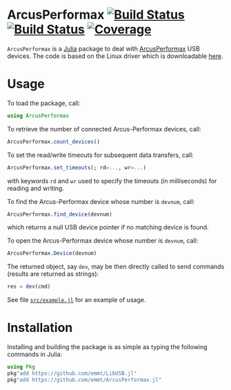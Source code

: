 # ArcusPerformax [![Build Status](https://github.com/emmt/ArcusPerformax.jl/actions/workflows/CI.yml/badge.svg?branch=main)](https://github.com/emmt/ArcusPerformax.jl/actions/workflows/CI.yml?query=branch%3Amain) [![Build Status](https://ci.appveyor.com/api/projects/status/github/emmt/ArcusPerformax.jl?svg=true)](https://ci.appveyor.com/project/emmt/ArcusPerformax-jl) [![Coverage](https://codecov.io/gh/emmt/ArcusPerformax.jl/branch/main/graph/badge.svg)](https://codecov.io/gh/emmt/ArcusPerformax.jl)

`ArcusPerformax` is a [Julia](https://julialang.org/) package to deal with
[ArcusPerformax](https://www.arcus-technology.com/) USB devices.  The code is
based on the Linux driver which is downloadable
[here](https://www.arcus-technology.com/support/downloads/download-category/sample-source-code/).


# Usage

To load the package, call:

```julia
using ArcusPerformax
```

To retrieve the number of connected Arcus-Performax devices, call:

```julia
ArcusPerformax.count_devices()
```

To set the read/write timeouts for subsequent data transfers, call:

```julia
ArcusPerformax.set_timeouts(; rd=..., wr=...)
```

with keywords `rd` and `wr` used to specify the timeouts (in milliseconds)
for reading and writing.

To find the Arcus-Performax device whose number is `devnum`, call:

```julia
ArcusPerformax.find_device(devnum)
```

which returns a null USB device pointer if no matching device is found.

To open the Arcus-Performax device whose number is `devnum`, call:

```julia
ArcusPerformax.Device(devnum)
```

The returned object, say `dev`, may be then directly called to send commands
(results are returned as strings):

```julia
res = dev(cmd)
```

See file [`src/example.jl`](src/example.jl) for an example of usage.


# Installation

Installing and building the package is as simple as typing the following
commands in Julia:

```julia
using Pkg
pkg"add https://github.com/emmt/LibUSB.jl"
pkg"add https://github.com/emmt/ArcusPerformax.jl"
```
